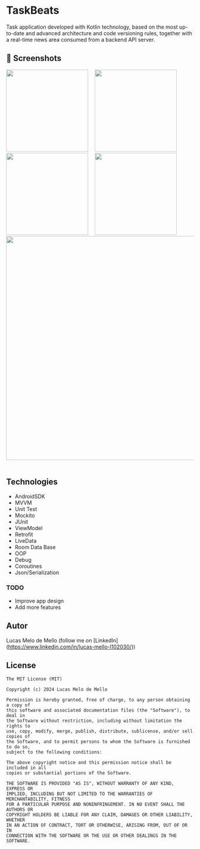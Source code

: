 # TaskBeats
Task application developed with Kotlin technology, based on the most up-to-date and advanced architecture and code versioning rules, together with a real-time news area consumed from a backend API server. 

## :camera_flash: Screenshots

<img src="https://github.com/lucasmmello03/TaskBeats/assets/153960734/dc4082a4-ccc8-4495-997c-230aa91d635d" width="220">&emsp;
<img src="https://github.com/lucasmmello03/TaskBeats/assets/153960734/0142d0ec-1e03-47cf-808d-f1515eb0676e" width="220">&emsp;
<img src="https://github.com/lucasmmello03/TaskBeats/assets/153960734/7461c4f3-afd7-47d9-aad7-28c5d9344ce0" width="220">&emsp;
<img src="https://github.com/lucasmmello03/TaskBeats/assets/153960734/fb4e0e70-2cab-4977-a1f6-9ff8cefd435a" width="220">&emsp;
<img src="https://github.com/lucasmmello03/TaskBeats/assets/153960734/9fce29ed-9720-4dc6-8702-c1c8986c66bd" width="600">&emsp;

## Technologies
- AndroidSDK
- MVVM 
- Unit Test 
- Mockito 
- JUnit 
- ViewModel 
- Retrofit  
- LiveData 
- Room Data Base
- OOP
- Debug
- Coroutines
- Json/Serialization

### TODO
- Improve app design
- Add more features

## Autor
Lucas Melo de Mello (follow me on [LinkedIn] (https://www.linkedin.com/in/lucas-mello-l102030/))

## License
```
The MIT License (MIT)

Copyright (c) 2024 Lucas Melo de Mello

Permission is hereby granted, free of charge, to any person obtaining a copy of
this software and associated documentation files (the "Software"), to deal in
the Software without restriction, including without limitation the rights to
use, copy, modify, merge, publish, distribute, sublicense, and/or sell copies of
the Software, and to permit persons to whom the Software is furnished to do so,
subject to the following conditions:

The above copyright notice and this permission notice shall be included in all
copies or substantial portions of the Software.

THE SOFTWARE IS PROVIDED "AS IS", WITHOUT WARRANTY OF ANY KIND, EXPRESS OR
IMPLIED, INCLUDING BUT NOT LIMITED TO THE WARRANTIES OF MERCHANTABILITY, FITNESS
FOR A PARTICULAR PURPOSE AND NONINFRINGEMENT. IN NO EVENT SHALL THE AUTHORS OR
COPYRIGHT HOLDERS BE LIABLE FOR ANY CLAIM, DAMAGES OR OTHER LIABILITY, WHETHER
IN AN ACTION OF CONTRACT, TORT OR OTHERWISE, ARISING FROM, OUT OF OR IN
CONNECTION WITH THE SOFTWARE OR THE USE OR OTHER DEALINGS IN THE SOFTWARE.
```




